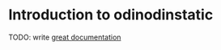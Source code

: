 # Introduction to odinodinstatic

TODO: write [great documentation](http://jacobian.org/writing/great-documentation/what-to-write/)
